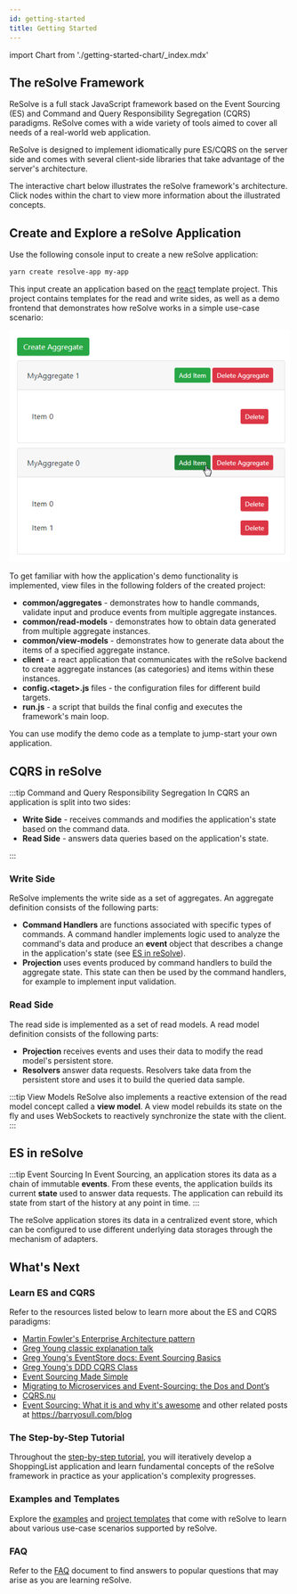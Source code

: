 ```yaml
---
id: getting-started
title: Getting Started
---
```


import Chart from './getting-started-chart/\_index.mdx'

## The reSolve Framework

ReSolve is a full stack JavaScript framework based on the Event Sourcing (ES) and Command and Query Responsibility Segregation (CQRS) paradigms. ReSolve comes with a wide variety of tools aimed to cover all needs of a real-world web application.

ReSolve is designed to implement idiomatically pure ES/CQRS on the server side and comes with several client-side libraries that take advantage of the server's architecture.

The interactive chart below illustrates the reSolve framework's architecture. Click nodes within the chart to view more information about the illustrated concepts.

<Chart />

## Create and Explore a reSolve Application

Use the following console input to create a new reSolve application:

```sh
yarn create resolve-app my-app
```

This input create an application based on the [react](https://github.com/reimagined/resolve/tree/dev/templates/js/react) template project. This project contains templates for the read and write sides, as well as a demo frontend that demonstrates how reSolve works in a simple use-case scenario:

![new-application](assets/getting-started-new-app.png)

To get familiar with how the application's demo functionality is implemented, view files in the following folders of the created project:

- **common/aggregates** - demonstrates how to handle commands, validate input and produce events from multiple aggregate instances.
- **common/read-models** - demonstrates how to obtain data generated from multiple aggregate instances.
- **common/view-models** - demonstrates how to generate data about the items of a specified aggregate instance.
- **client** - a react application that communicates with the reSolve backend to create aggregate instances (as categories) and items within these instances.
- **config.&lt;taget&gt;.js** files - the configuration files for different build targets.
- **run.js** - a script that builds the final config and executes the framework's main loop.

You can use modify the demo code as a template to jump-start your own application.

## CQRS in reSolve

:::tip Command and Query Responsibility Segregation
In CQRS an application is split into two sides:

- **Write Side** - receives commands and modifies the application's state based on the command data.
- **Read Side** - answers data queries based on the application's state.

:::

### Write Side

ReSolve implements the write side as a set of aggregates. An aggregate definition consists of the following parts:

- **Command Handlers** are functions associated with specific types of commands. A command handler implements logic used to analyze the command's data and produce an **event** object that describes a change in the application's state (see [ES in reSolve](#es-in-resolve)).
- **Projection** uses events produced by command handlers to build the aggregate state. This state can then be used by the command handlers, for example to implement input validation.

### Read Side

The read side is implemented as a set of read models. A read model definition consists of the following parts:

- **Projection** receives events and uses their data to modify the read model's persistent store.
- **Resolvers** answer data requests. Resolvers take data from the persistent store and uses it to build the queried data sample.

:::tip View Models
ReSolve also implements a reactive extension of the read model concept called a **view model**. A view model rebuilds its state on the fly and uses WebSockets to reactively synchronize the state with the client.
:::

## ES in reSolve

:::tip Event Sourcing
In Event Sourcing, an application stores its data as a chain of immutable **events**. From these events, the application builds its current **state** used to answer data requests. The application can rebuild its state from start of the history at any point in time.
:::

The reSolve application stores its data in a centralized event store, which can be configured to use different underlying data storages through the mechanism of adapters.

## What's Next

### Learn ES and CQRS

Refer to the resources listed below to learn more about the ES and CQRS paradigms:

- [Martin Fowler's Enterprise Architecture pattern](https://martinfowler.com/eaaDev/EventSourcing.html)
- [Greg Young classic explanation talk](https://www.youtube.com/watch?v=8JKjvY4etTY)
- [Greg Young's EventStore docs: Event Sourcing Basics](https://eventstore.org/docs/event-sourcing-basics/index.html)
- [Greg Young's DDD CQRS Class](https://www.youtube.com/watch?v=whCk1Q87_ZI)
- [Event Sourcing Made Simple](https://kickstarter.engineering/event-sourcing-made-simple-4a2625113224)
- [Migrating to Microservices and Event-Sourcing: the Dos and Dont’s](https://hackernoon.com/migrating-to-microservices-and-event-sourcing-the-dos-and-donts-195153c7487d)
- [CQRS.nu](http://www.cqrs.nu)
- [Event Sourcing: What it is and why it's awesome](https://barryosull.com/blog/event-sourcing-what-it-is-and-why-it-s-awesome) and other related posts at https://barryosull.com/blog

### The Step-by-Step Tutorial

Throughout the [step-by-step tutorial](tutorial.md), you will iteratively develop a ShoppingList application and learn fundamental concepts of the reSolve framework in practice as your application's complexity progresses.

### Examples and Templates

Explore the [examples](https://github.com/reimagined/resolve/tree/dev/examples) and [project templates](https://github.com/reimagined/resolve/tree/dev/templates) that come with reSolve to learn about various use-case scenarios supported by reSolve.

### FAQ

Refer to the [FAQ](faq.md) document to find answers to popular questions that may arise as you are learning reSolve.
